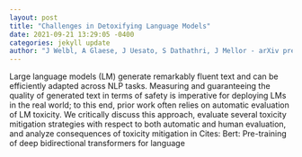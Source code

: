 ```yaml
--- 
layout: post 
title: "Challenges in Detoxifying Language Models" 
date: 2021-09-21 13:29:05 -0400 
categories: jekyll update 
author: "J Welbl, A Glaese, J Uesato, S Dathathri, J Mellor - arXiv preprint arXiv , 2021" 
--- 
```

Large language models (LM) generate remarkably fluent text and can be efficiently adapted across NLP tasks. Measuring and guaranteeing the quality of generated text in terms of safety is imperative for deploying LMs in the real world; to this end, prior work often relies on automatic evaluation of LM toxicity. We critically discuss this approach, evaluate several toxicity mitigation strategies with respect to both automatic and human evaluation, and analyze consequences of toxicity mitigation in Cites: Bert: Pre-training of deep bidirectional transformers for language